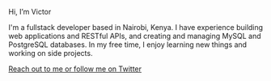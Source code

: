 Hi, I’m Victor

I'm a fullstack developer based in Nairobi, Kenya. I have experience building web applications and RESTful APIs, and creating and managing MySQL and PostgreSQL databases.
In my free time, I enjoy learning new things and working on side projects.

[Reach out to me or follow me on Twitter](https://mobile.twitter.com/vmachira)
